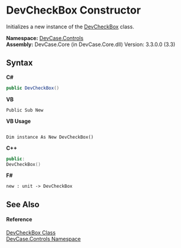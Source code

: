 # DevCheckBox Constructor 
 

Initializes a new instance of the <a href="T_DevCase_Controls_DevCheckBox">DevCheckBox</a> class.

**Namespace:**&nbsp;<a href="N_DevCase_Controls">DevCase.Controls</a><br />**Assembly:**&nbsp;DevCase.Core (in DevCase.Core.dll) Version: 3.3.0.0 (3.3)

## Syntax

**C#**<br />
``` C#
public DevCheckBox()
```

**VB**<br />
``` VB
Public Sub New
```

**VB Usage**<br />
``` VB Usage

Dim instance As New DevCheckBox()
```

**C++**<br />
``` C++
public:
DevCheckBox()
```

**F#**<br />
``` F#
new : unit -> DevCheckBox
```


## See Also


#### Reference
<a href="T_DevCase_Controls_DevCheckBox">DevCheckBox Class</a><br /><a href="N_DevCase_Controls">DevCase.Controls Namespace</a><br />
